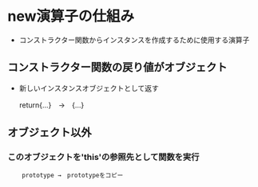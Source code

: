 # new演算子の仕組み

- コンストラクター関数からインスタンスを作成するために使用する演算子

## コンストラクター関数の戻り値がオブジェクト
- 新しいインスタンスオブジェクトとして返す

    return{…}　→　{…}

## オブジェクト以外
### このオブジェクトを'this'の参照先として関数を実行
        prototype →　prototypeをコピー


